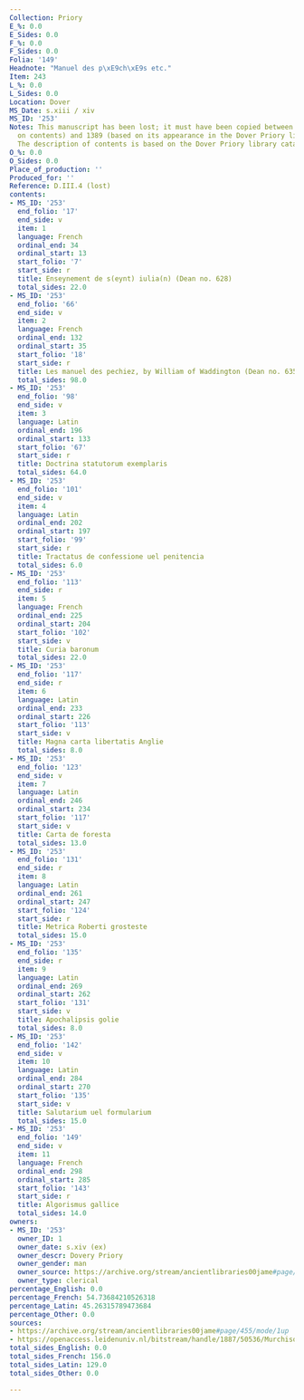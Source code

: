 ```yaml
---
Collection: Priory
E_%: 0.0
E_Sides: 0.0
F_%: 0.0
F_Sides: 0.0
Folia: '149'
Headnote: "Manuel des p\xE9ch\xE9s etc."
Item: 243
L_%: 0.0
L_Sides: 0.0
Location: Dover
MS_Date: s.xiii / xiv
MS_ID: '253'
Notes: This manuscript has been lost; it must have been copied between 1250 (based
  on contents) and 1389 (based on its appearance in the Dover Priory library register).
  The description of contents is based on the Dover Priory library catalogue.
O_%: 0.0
O_Sides: 0.0
Place_of_production: ''
Produced_for: ''
Reference: D.III.4 (lost)
contents:
- MS_ID: '253'
  end_folio: '17'
  end_side: v
  item: 1
  language: French
  ordinal_end: 34
  ordinal_start: 13
  start_folio: '7'
  start_side: r
  title: Enseynement de s(eynt) iulia(n) (Dean no. 628)
  total_sides: 22.0
- MS_ID: '253'
  end_folio: '66'
  end_side: v
  item: 2
  language: French
  ordinal_end: 132
  ordinal_start: 35
  start_folio: '18'
  start_side: r
  title: Les manuel des pechiez, by William of Waddington (Dean no. 635)
  total_sides: 98.0
- MS_ID: '253'
  end_folio: '98'
  end_side: v
  item: 3
  language: Latin
  ordinal_end: 196
  ordinal_start: 133
  start_folio: '67'
  start_side: r
  title: Doctrina statutorum exemplaris
  total_sides: 64.0
- MS_ID: '253'
  end_folio: '101'
  end_side: v
  item: 4
  language: Latin
  ordinal_end: 202
  ordinal_start: 197
  start_folio: '99'
  start_side: r
  title: Tractatus de confessione uel penitencia
  total_sides: 6.0
- MS_ID: '253'
  end_folio: '113'
  end_side: r
  item: 5
  language: French
  ordinal_end: 225
  ordinal_start: 204
  start_folio: '102'
  start_side: v
  title: Curia baronum
  total_sides: 22.0
- MS_ID: '253'
  end_folio: '117'
  end_side: r
  item: 6
  language: Latin
  ordinal_end: 233
  ordinal_start: 226
  start_folio: '113'
  start_side: v
  title: Magna carta libertatis Anglie
  total_sides: 8.0
- MS_ID: '253'
  end_folio: '123'
  end_side: v
  item: 7
  language: Latin
  ordinal_end: 246
  ordinal_start: 234
  start_folio: '117'
  start_side: v
  title: Carta de foresta
  total_sides: 13.0
- MS_ID: '253'
  end_folio: '131'
  end_side: r
  item: 8
  language: Latin
  ordinal_end: 261
  ordinal_start: 247
  start_folio: '124'
  start_side: r
  title: Metrica Roberti grosteste
  total_sides: 15.0
- MS_ID: '253'
  end_folio: '135'
  end_side: r
  item: 9
  language: Latin
  ordinal_end: 269
  ordinal_start: 262
  start_folio: '131'
  start_side: v
  title: Apochalipsis golie
  total_sides: 8.0
- MS_ID: '253'
  end_folio: '142'
  end_side: v
  item: 10
  language: Latin
  ordinal_end: 284
  ordinal_start: 270
  start_folio: '135'
  start_side: v
  title: Salutarium uel formularium
  total_sides: 15.0
- MS_ID: '253'
  end_folio: '149'
  end_side: v
  item: 11
  language: French
  ordinal_end: 298
  ordinal_start: 285
  start_folio: '143'
  start_side: r
  title: Algorismus gallice
  total_sides: 14.0
owners:
- MS_ID: '253'
  owner_ID: 1
  owner_date: s.xiv (ex)
  owner_descr: Dovery Priory
  owner_gender: man
  owner_source: https://archive.org/stream/ancientlibraries00jame#page/455/mode/1up
  owner_type: clerical
percentage_English: 0.0
percentage_French: 54.73684210526318
percentage_Latin: 45.26315789473684
percentage_Other: 0.0
sources:
- https://archive.org/stream/ancientlibraries00jame#page/455/mode/1up
- https://openaccess.leidenuniv.nl/bitstream/handle/1887/50536/MurchisonPQ95_2W24424.pdf?sequence=1
total_sides_English: 0.0
total_sides_French: 156.0
total_sides_Latin: 129.0
total_sides_Other: 0.0

---
```

